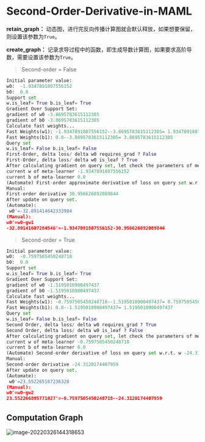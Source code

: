 # Second-Order-Derivative-in-MAML
**retain_graph：** 动态图，进行完反向传播计算图就会默认释放，如果想要保留，则设置该参数为`True`。

**create_graph：** 记录求导过程中的函数，即生成导数计算图，如果要求高阶导数，需要设置该参数为`True`。

> Second-order = False

```python
Initial parameter value:
w0:  -1.9347891807556152
b0:  0.0
Support set
w.is_leaf= True b.is_leaf= True
Gradient Over Support Set:
gradient of w0 -3.8695783615112305
gradient of b0 -3.8695783615112305
Calculate fast weights...
Fast Weights(w1): -1.9347891807556152--3.8695783615112305= 1.9347891807556152
Fast Weights(b1): 0.0--3.8695783615112305= 3.8695783615112305
Query set
w.is_leaf= False b.is_leaf= False
First-Order, delta loss/ delta w0 requires_grad ? False
First-Order, delta loss/ delta w0 is_leaf ? True
After calculating gradient on query set, let check the parameters of meta learner.
current w of meta-learner -1.9347891807556152
current b of meta-learner 0.0
(Automate) First-order approximate derivative of loss on query set w.r.t. w 30.956626892089844
Manual:
First-order derivative 30.956626892089844
After update on query set.
(Automate): 
 w0'=-32.891414642333984
(Manual): 
w0'=w0-gw1
-32.89141607284546'=-1.9347891807556152-30.956626892089844
```

> Second-order = True

```python
Initial parameter value:
w0:  -0.7597505450248718
b0:  0.0
Support set
w.is_leaf= True b.is_leaf= True
Gradient Over Support Set:
gradient of w0 -1.5195010900497437
gradient of b0 -1.5195010900497437
Calculate fast weights...
Fast Weights(w1): -0.7597505450248718--1.5195010900497437= 0.7597505450248718
Fast Weights(b1): 0.0--1.5195010900497437= 1.5195010900497437
Query set
w.is_leaf= False b.is_leaf= False
Second Order, delta loss/ delta w0 requires_grad ? True
Second Order, delta loss/ delta w0 is_leaf ? False
After calculating gradient on query set, let check the parameters of meta learner.
current w of meta-learner -0.7597505450248718
current b of meta-learner 0.0
(Automate) Second-order derivative of loss on query set w.r.t. w -24.312015533447266
Manual:
Second-order derivative -24.3120174407959
After update on query set.
(Automate): 
 w0'=23.552265167236328
(Manual): 
w0'=w0-gw2
23.552266895771027'=-0.7597505450248718--24.3120174407959
```



## Computation Graph

![image-20220326144318653](https://gitee.com/tdye/typora-imgs/raw/master/imgs/image-20220326144318653.png)
